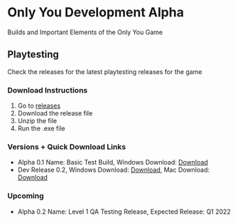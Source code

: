 # Only You Development Alpha
Builds and Important Elements of the Only You Game

## Playtesting
Check the releases for the latest playtesting releases for the game

### Download Instructions
1. Go to [releases](https://github.com/firez2469/AlongSideUsDevelopment/releases)
2. Download the release file
3. Unzip the file
4. Run the .exe file

### Versions + Quick Download Links
- Alpha 0.1 Name: Basic Test Build, Windows Download: [Download](https://github.com/firez2469/OnlyYouDevelopment/releases/download/Experimental_1/TestBuild1.zip)
- Dev Release 0.2, Windows Download: [Download](https://github.com/firez2469/OnlyYouDevelopment/releases/download/DevBuild0.2/OnlyYouDevBuild0.2.0_Windows.zip),
                   Mac Download: [Download](https://github.com/firez2469/OnlyYouDevelopment/releases/download/DevBuild0.2/OnlyYouDevBuild0.2.0_Mac.app.zip)
### Upcoming
- Alpha 0.2 Name: Level 1 QA Testing Release, Expected Release: Q1 2022
